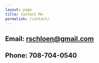 ```yaml
---
layout: page
title: Contact Me
permalink: /contact/
---
```


## Email: rschloen@gmail.com

## Phone: 708-704-0540
